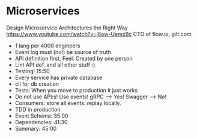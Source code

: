 # Microservices
Design Microservice Architectures the Right Way https://www.youtube.com/watch?v=j6ow-UemzBc
CTO of flow.io, gilt.com
- 1 lang per 4000 engineers
- Event log must (no!) be source of truth
- API definition first, Feel: Created by one person
- Lint API def, and all other stuff :)
- Testing! 15:50
- Every service has private database
- cli for db creation
- Tests: When you move to production it just works
- Do not use API:s! Use events! gRPC --> Yes! Swagger --> No!
- Consumers: store all events. replay locally.
- TDD in production
- Event Schema: 35:00
- Dependencies: 41:30
- Summary: 45:00
